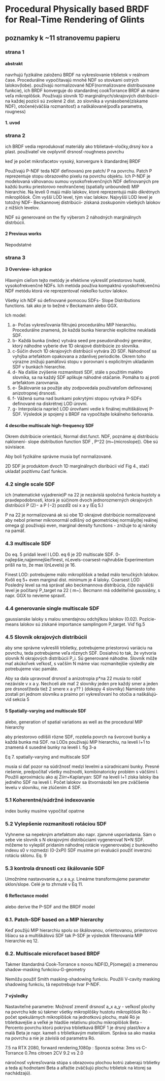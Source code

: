 
# Procedural Physically based BRDF for Real-Time Rendering of Glints

## poznamky k ~11 stranovemu papieru 

### strana 1
#### abstrakt
navrhujú fyzikálne založenú BRDF na vykreslovanie trblietok v reálnom čase. Procedurálne vypočítavajú mnohé NDF so stovkami ostrých lalokov(lobe).
používajú normalizované NDF(normalizovane distribuovane funkcie), ich BRDF konverguje do standardnej cookTorrance BRDF ak máme veľa mikroplôšok. Používajú slovník 1D marginálnych/okrajových distribúcii-na každej pozícii sú zvolené 2 dist. zo slovníka a vynásobené(získame NDF), otočené(väčšia rozmanitosť) a naškálované(podľa parametra, rougness)
#### 1. uvod

### strana 2

ich BRDF vedia reprodukovať materiály ako trblietavé-vločky,drsný kov a plast.
používateľ vie ovplyvniť drsnosť-roughness povrchu

keď je počet mikrofacetov vysoký, konvergure k štandardnej BRDF

Používajú P-NDF teda NDF definovanú pre patch/ P na povrchu. Patch P reprezentuje stopu obrazového pixelu na povrchu objektu. 
Ich P-NDF je modelovaná váhovanou sumou vysokofrekvenčných NDF definovaných pre každú bunku priestorovo neohrančenej (spatially unbounded) MIP hierarchie.
Na leveli 0 majú málo lalokov, ktoré reprezentujú málo dikrétnych mikroplôšok. Čím vyšší LOD level, tým viac lalokov. Najvyšší  LOD level je totožný NDF- Beckannovej distribúcii- získaná zoskuponím všetkých lalokov z nižších levelov.

NDF sú generované on the fly výberom 2 náhodných marginálnych distrbúcii.

#### 2 Previous works
Nepodstatné

### strana 3

#### 3 Overview- ich práce
Hlavným cieľom tejto metódy je efektívne vykresliť priestorovo husté, vysokofrekvenčné NDFs.
Ich  metóda používa kompaktnú vyoskofrekvenčnú NDF metódu ktorá vie reprezentovať niekoľko tuctov lalokov.

Všetky ich NDF sú definované pomocou SDFs- Slope Distributions functions. tak ako je to bežné v Beckamann alebo GGX.

Ich model:

1. a- Počas vykresľovania filtrujeú procedurálnu MIP hierarchiu. Procedurálne znamená, že každá bunka hierarchie explicitne neukladá SDF.
2. b- Každá bunka (index) vytvára seed pre pseudonáhodný generátor, ktorý náhodne vyberie dve 1D okrajové distribúcie zo slovníka.
3. c-Súčin dvoch 1D okrajových distribúcií vytvára 2D SDF. Náhodnosť sa vyhýba artefaktom opakovana a zdanlivej periodicite. Okrem toho výrazne znižujú pamäťovú stopu v porovnaní s explicitným ukladaním SDF v bunkách hierarchie.
4. d- Na ďalšie zvýšenie rozmanitosti SDF, stále s použitím malého slovníka, sa na každý SDF aplikuje náhodné otáčanie. Pomáha to aj proti artefaktom zarovnania.
5. e- Škálovanie sa použije aby zodpovedala používateľom definovanej anizotropnej drsnosti.
6.  f- Vážená suma nad bunkami pokrytými stopou vytvára P-SDFs definované na diskrétnej LOD úrovni.
7. g- Interpolácia naprieč LOD úrovňami vedie k finálnej multiškálovej P-SDF. Výsledok je spojený s BRDF na vypočítajte lokálneho tieňovania.





#### 4 describe multiscale high-frequency SDF
Okrem dsitribúcie orientácii, Normal dist.funct. NDF, poznáme aj distribúciu naklonení- slope dsitribution function SDF , P^22 (m~(microslope)).
Obe sú súvisiace.

Aby boli fyzikálne správne musia byť normalizované.

2D SDF je produktom dvoch 1D marginálnych disribúcii viď Fig 4., stačí ukladať pozitívnu časť funkcie.

### 4.2 single scale SDF
ich (matematické vyjadrenie)P na 22  je nezávislá spoločná funkcia hustoty a pravdepodobnosti, ktorá je súčinom dvoch jednorozmerných okrajových distribúcii P (2)− a P (−2) pozdĺž osi x a y (Eq 5.)

P na 22 je normalizovaná ak sú obe 1D okrajové distribúcie normalizované
aby nebol priemer mikronormál odlišný od geometrickej normály(tej reálnej omega g) používajú even, marginal density functions - znižuje to aj nároky na pamäť.

### 4.3 multiscale SDF

Do eq. 5 pridali level l LOD. eq 6 je 2D multiscale SDF. 0- najlepšie,najjemnejšie/finest, nLevels-coarsest-najhrubšie
Experimentom prišli na to, že max l(nLevels) je 16.

Finest LOD: potrebujeme málo mikroplôšok a tedad málo tenučkých lalokov. Kvôli eq 5+ even marginal dist. minimum je 4 laloky.
Coarsest LOD: Posledný level sa má správať ako beckmannova distribúcia, čiže najväčši level je počítaný P_target na 22 ( m~).
Becmann má oddeliteľné gaussiány, s napr. GGX to nevieme spraviť.

### 4.4 generovanie single multiscale SDF

gaussianske laloky s malou smerdajnou odchýlkou lalokov (0.02). Pozície-means lalokov sú získané importance samplingom P_target. Viď fig.5

### 4.5 Slovník okrajových distribúcii

aby sme správne vykreslili trblietky, potrebujeme priestorovú variáciu  na povrchu, teda potrebujeme veľa rôznych SDF.
Dosiahnú to tak, že vytvoria slovník N okrajových distribúcii P_i. Sú generované náhodne. Slovník môže mať akúkoľvek veľkosť, s vačším N máme viac rozmanitejšie výsledky ale potrebujeme viac pamäte.

Aby sa dala upravovať drsnosť a anizotropia p\*na 22 musia to robiť nezávisle v x a y. Nechceli ale mať 2 slovníky jeden pre každý smer a jeden pre drsnosť(teda tiež 2 smere x a y?? ) (dokopy 4 slovníky) 
Namiesto toho zostali pri jednom slovníku a praimo pri vykresľovaní ho otočia a naškálujú- vid sekcia 5

#### 5 Spatially-varying and multiscale SDF
alebo, generation of spatial variations as well as the procedural MIP hierarchy

aby priestorovo odlíšili rôzne SDF, rozdelia povrch na švorcové bunky a každá bunka má SDF.  na LODs používajú MIP hierarchiu, na leveli l+1 to znamená 4 susedné bunky na leveli l. fig 3-a

Eq 7.  spatially-varying and multiscale SDF

musia si dať pozor na súdržnosť medzi levelmi a súradnicami bunky. Presné riešenie, predpočítať všetky možnodti, komibinatoricky problém s väčšími l. 
Použili aproximáciu ako aj Ziirr+Kaplanyan: SDF na leveli l+1 získa laloky iba jedného SDF na leveli l. Počet lalokov sa štvornásobí len pre zväčšenie levelu v slovníku, nie zlúčením 4 SDF. 

### 5.1 Koherentné/súdržné indexovanie
index bunky musíme vypočítať  opatrne

### 5.2 Vylepšenie rozmanitosti rotáciou SDF

Vyhneme sa nepekným artefaktom ako napr. zjanvné usporiadania. 
Sám o sebe vie slovník s N okrajovými distribúciami vygenerovať N\*N SDF. môžeme to vylepšiť pridaním náhodnej rotácie  vygenerovabej z bunkového indexu s0  v rozmedzi (0-2xPI)
SDF musíme pri evaluácii použiť inverznú rotáciu sklonu. Eq. 9 

### 5.3 kontrola drsnosti cez škálovanie SDF
Umožníme nastavovanie a_x a a_y. Lineárne transformujeme  parameter sklon/slope.  Celé je to zhrnuté v Eq 11.

#### 6 Reflectance model
alebo derive the P-SDF and the BRDF model

### 6.1. Patch-SDF based on a MIP hierarchy
Keď použijú MIP hierarchiu spolu so škálovanou, orientovanou, priestorovo  líšíacu sa a multiškálovú SDF tak 
P-SDF je výsledok filterovania  MIP hierarchie eq 12.


### 6.2. Multiscale microfacet based BRDF

Takmer štandardná Cook-Torrance s novou NDF(D_P(omega)) a zmenenou shadow-masking funkciou-G-geometry

Nemôžu použiť Smith masking-shadowing funkciu. Použili V-cavity masking shadowing funkciu, tá nepotrebuje tvar P-NDF.

#### 7 výsledky 

Nastaviteľné parametre:
Možnosť zmeniť drsnosť a_x a_y - veľkosť plochy na povrchu kde sú takmer všetky mikroplôšky 
hustotu mikroplôšok Ró - počet spekulárnych mikroplôšok na jednotkovú plochu, malé Ró je trbletkavejšie a veľké je hladšie
relatívnu plochu mikroplôšok Beta - Percento povrchu ktorú pokrýva trblietkavá BRDF   1 je drsný plast/kov a  malá Beta je napr. kameň s trblietkavým materiálom. Správa sa ako maska na povrchu a nie je závislá od parametra Ró.  

7.5
na RTX 2080, forward rendering,1080p :
Sponza scéna: 3ms vs C-Torrance 0.7ms
citroen 2CV 9.2 vs 2.0

náročnosť vykresľovania stúpa s obrazovou plochou kotrú zaberajú trblietky a teda aj hodnotami Beta a alfa(tie zväčšujú plochu trblietok na ktorej sa nachádzajú). 